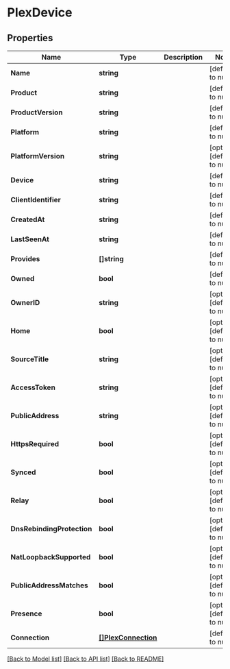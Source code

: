# PlexDevice

## Properties
Name | Type | Description | Notes
------------ | ------------- | ------------- | -------------
**Name** | **string** |  | [default to null]
**Product** | **string** |  | [default to null]
**ProductVersion** | **string** |  | [default to null]
**Platform** | **string** |  | [default to null]
**PlatformVersion** | **string** |  | [optional] [default to null]
**Device** | **string** |  | [default to null]
**ClientIdentifier** | **string** |  | [default to null]
**CreatedAt** | **string** |  | [default to null]
**LastSeenAt** | **string** |  | [default to null]
**Provides** | **[]string** |  | [default to null]
**Owned** | **bool** |  | [default to null]
**OwnerID** | **string** |  | [optional] [default to null]
**Home** | **bool** |  | [optional] [default to null]
**SourceTitle** | **string** |  | [optional] [default to null]
**AccessToken** | **string** |  | [optional] [default to null]
**PublicAddress** | **string** |  | [optional] [default to null]
**HttpsRequired** | **bool** |  | [optional] [default to null]
**Synced** | **bool** |  | [optional] [default to null]
**Relay** | **bool** |  | [optional] [default to null]
**DnsRebindingProtection** | **bool** |  | [optional] [default to null]
**NatLoopbackSupported** | **bool** |  | [optional] [default to null]
**PublicAddressMatches** | **bool** |  | [optional] [default to null]
**Presence** | **bool** |  | [optional] [default to null]
**Connection** | [**[]PlexConnection**](PlexConnection.md) |  | [default to null]

[[Back to Model list]](../README.md#documentation-for-models) [[Back to API list]](../README.md#documentation-for-api-endpoints) [[Back to README]](../README.md)

